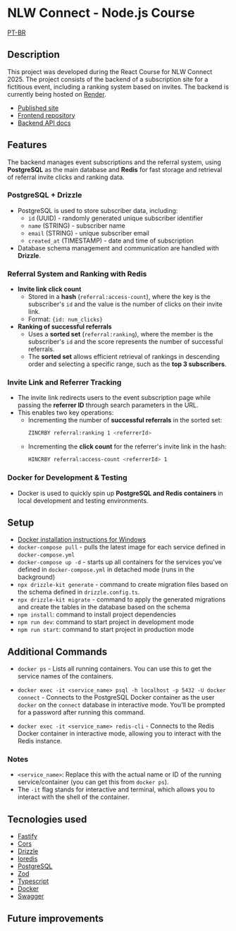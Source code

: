 # NLW Connect - Node.js Course

[PT-BR](README.pt-br.md)

## Description

This project was developed during the React Course for NLW Connect 2025. The project consists of the backend of a subscription site for a fictitious event, including a ranking system based on invites. The backend is currently being hosted on [Render](https://render.com).

- [Published site](https://nlw-connect-react-three.vercel.app)
- [Frontend repository](https://github.com/susankizawa/nlw-connect-react)
- [Backend API docs](https://nlw-connect-node-js.onrender.com/docs)

## Features

The backend manages event subscriptions and the referral system, using **PostgreSQL** as the main database and **Redis** for fast storage and retrieval of referral invite clicks and ranking data.  

### PostgreSQL + Drizzle
  - PostgreSQL is used to store subscriber data, including:  
    - `id` (UUID) - randomly generated unique subscriber identifier  
    - `name` (STRING) - subscriber name  
    - `email` (STRING) - unique subscriber email  
    - `created_at` (TIMESTAMP) - date and time of subscription  
  - Database schema management and communication are handled with **Drizzle**.  

### Referral System and Ranking with Redis
  - **Invite link click count**  
    - Stored in a **hash** (`referral:access-count`), where the key is the subscriber's `id` and the value is the number of clicks on their invite link.  
    - Format: `{id: num_clicks}`  
  - **Ranking of successful referrals**  
    - Uses a **sorted set** (`referral:ranking`), where the member is the subscriber's `id` and the score represents the number of successful referrals.  
    - The **sorted set** allows efficient retrieval of rankings in descending order and selecting a specific range, such as the **top 3 subscribers**.  

### Invite Link and Referrer Tracking
  - The invite link redirects users to the event subscription page while passing the **referrer ID** through search parameters in the URL.  
  - This enables two key operations:  
    - Incrementing the number of **successful referrals** in the sorted set:  
      ```bash
      ZINCRBY referral:ranking 1 <referrerId>
      ```
    - Incrementing the **click count** for the referrer's invite link in the hash:  
      ```bash
      HINCRBY referral:access-count <referrerId> 1
      ```

### Docker for Development & Testing
  - Docker is used to quickly spin up **PostgreSQL and Redis containers** in local development and testing environments.  

## Setup

- [Docker installation instructions for Windows](https://docs.docker.com/desktop/setup/install/windows-install/)
- `docker-compose pull` - pulls the latest image for each service defined in `docker-compose.yml`
- `docker-compose up -d` - starts up all containers for the services you've defined in `docker-compose.yml` in detached mode (runs in the background)
- `npx drizzle-kit generate` - command to create migration files based on the schema defined in `drizzle.config.ts`.
- `npx drizzle-kit migrate` - command to apply the generated migrations and create the tables in the database based on the schema
- `npm install`: command to install project dependencies
- `npm run dev`: command to start project in development mode
- `npm run start`: command to start project in production mode

## Additional Commands

- `docker ps` - Lists all running containers. You can use this to get the service names of the containers.
  
- `docker exec -it <service_name> psql -h localhost -p 5432 -U docker connect` - Connects to the PostgreSQL Docker container as the user `docker` on the `connect` database in interactive mode. You'll be prompted for a password after running this command.

- `docker exec -it <service_name> redis-cli` - Connects to the Redis Docker container in interactive mode, allowing you to interact with the Redis instance.

### Notes
- `<service_name>`: Replace this with the actual name or ID of the running service/container (you can get this from `docker ps`).
- The `-it` flag stands for interactive and terminal, which allows you to interact with the shell of the container.

## Tecnologies used

- [Fastify](https://fastify.dev)
- [Cors](https://developer.mozilla.org/pt-BR/docs/Web/HTTP/CORS)
- [Drizzle](https://orm.drizzle.team)
- [Ioredis](https://github.com/redis/ioredis)
- [PostgreSQL](https://www.postgresql.org)
- [Zod](https://zod.dev)
- [Typescript](https://www.typescriptlang.org)
- [Docker](https://www.docker.com)
- [Swagger](https://swagger.io)

## Future improvements
